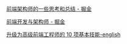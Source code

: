 





[前端架构师的一些思考和总结 - 掘金](https://juejin.cn/post/7163835739447230501)

[前端开发与架构师 - 掘金](https://juejin.cn/post/6844903940518051853?from=search-suggest)

[升级为高级前端工程师的 10 项基本技能-english](https://medium.datadriveninvestor.com/10-essential-skills-to-level-up-to-a-senior-frontend-engineer-dc78ad38c81e)


